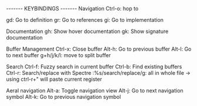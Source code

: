 ------- KEYBINDINGS -------
Navigation
Ctrl-o: hop to

gd: Go to definition
gr: Go to references
gi: Go to implementation

Documentation
gh: Show hover documentation
gk: Show signature documentation

Buffer Management
Ctrl-x: Close buffer
Alt-h: Go to previous buffer
Alt-l: Go to next buffer
g+h/j/k/l: move to split buffer

Search
Ctrl-f: Fuzzy search in current buffer
Ctrl-b: Find existing buffers
Ctrl-r: Search/replace with Spectre
:%s/search/replace/g: all in whole file
    -> using ctrl-r+" will paste current register

Aeral navigation
Alt-a: Toggle navigation view
Alt-j: Go to next navigation symbol
Alt-k: Go to previous navigation symbol
